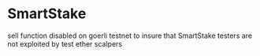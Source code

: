 # SmartStake

sell function disabled on goerli testnet to insure that SmartStake testers are not exploited by test ether scalpers
